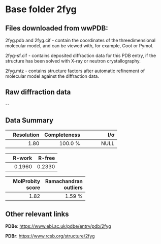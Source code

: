 # Base folder 2fyg

## Files downloaded from wwPDB:

2fyg.pdb and 2fyg.cif - contain the coordinates of the threedimensional molecular model, and can be viewed with, for example, Coot or Pymol.

2fyg-sf.cif - contains deposited diffraction data for this PDB entry, if the structure has been solved with X-ray or neutron crystallography.

2fyg.mtz - contains structure factors after automatic refinement of molecular model against the diffraction data.

## Raw diffraction data

--<br> 

## Data Summary
|   | Resolution | Completeness| I/$\boldsymbol{\sigma}$ |
|---|-------------:|----------------:|--------------:|
|   |1.80|100.0 %|<img width=50/>NULL |

|   | **R-work**| **R-free**   
|---|-------------:|----------------:|           
||0.1960|0.2330|

|   |**MolProbity<br>score**| **Ramachandran<br>outliers** 
|---|-------------:|----------------:|
||1.82|1.59 %|

## Other relevant links 
**PDBe**:  https://www.ebi.ac.uk/pdbe/entry/pdb/2fyg
 
**PDBr**: https://www.rcsb.org/structure/2fyg 

